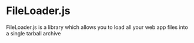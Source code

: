 FileLoader.js
=============

FileLoader.js is a library which allows you to load all your web app files into a single tarball archive
